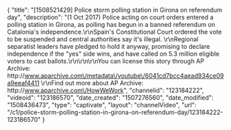{
    "title": "[1508521429] Police storm polling station in Girona on referendum day",
    "description": "(1 Oct 2017) Police acting on court orders entered a polling station in Girona, as polling has begun in a banned referendum on Catalonia's independence.\r\nSpain's Constitutional Court ordered the vote to be suspended and central authorities say it's illegal. \r\nRegional separatist leaders have pledged to hold it anyway, promising to declare independence if the \"yes\" side wins, and have called on 5.3 million eligible voters to cast ballots.\r\n\r\n\r\nYou can license this story through AP Archive: http:\/\/www.aparchive.com\/metadata\/youtube\/6041cd7bcc4aead934ce09a9eeaf4411 \r\nFind out more about AP Archive: http:\/\/www.aparchive.com\/HowWeWork",
    "channelid": "123184222",
    "videoid": "123186570",
    "date_created": "1507276560",
    "date_modified": "1508436473",
    "type": "captivate",
    "layout": "channelVideo",
    "url": "\/c1\/police-storm-polling-station-in-girona-on-referendum-day\/123184222-123186570"
}